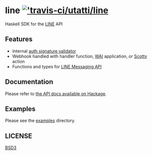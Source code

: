 # line [!['travis-ci/utatti/line](https://travis-ci.org/utatti/line.svg?branch=master)](https://travis-ci.org/utatti/line)

Haskell SDK for the [LINE](https://line.me) API

## Features

* Internal [auth signature validator](https://devdocs.line.me/en/#webhook-authentication)
* Webhook handled with handler function, [WAI](https://hackage.haskell.org/package/wai) application,
  or [Scotty](https://hackage.haskell.org/package/scotty) action
* Functions and types for [LINE Messaging API](https://devdocs.line.me/en/#messaging-api)

## Documentation

Please refer to [the API docs available on Hackage](https://hackage.haskell.org/package/line).

## Examples

Please see the [examples](examples) directory.

## LICENSE

[BSD3](LICENSE)
